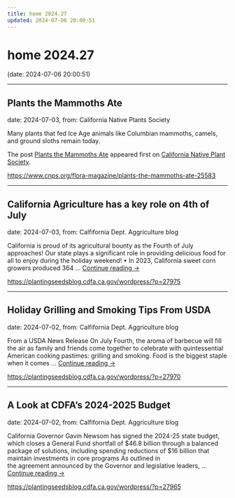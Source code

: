 ```yaml
---
title: home 2024.27
updated: 2024-07-06 20:00:51
---
```


# home 2024.27

(date: 2024-07-06 20:00:51)

---

## Plants the Mammoths Ate

date: 2024-07-03, from: California Native Plants Society

<p>Many plants that fed Ice Age animals like Columbian mammoths, camels, and ground sloths remain today.</p>
<p>The post <a href="https://www.cnps.org/flora-magazine/plants-the-mammoths-ate-25583">Plants the Mammoths Ate</a> appeared first on <a href="https://www.cnps.org">California Native Plant Society</a>.</p>
 

<https://www.cnps.org/flora-magazine/plants-the-mammoths-ate-25583>

---

## California Agriculture has a key role on 4th of July

date: 2024-07-03, from: Calfifornia Dept. Aggriculture blog

California is proud of its agricultural bounty as the Fourth of July approaches! Our state plays a significant role in providing delicious food for all to enjoy during the holiday weekend! • In 2023, California sweet corn growers produced 364 &#8230; <a href="https://plantingseedsblog.cdfa.ca.gov/wordpress/?p=27975">Continue reading <span class="meta-nav">&#8594;</span></a> 

<https://plantingseedsblog.cdfa.ca.gov/wordpress/?p=27975>

---

## Holiday Grilling and Smoking Tips From USDA

date: 2024-07-02, from: Calfifornia Dept. Aggriculture blog

From a USDA News Release On July Fourth, the aroma of barbecue will fill the air as family and friends come together to celebrate with quintessential American cooking pastimes: grilling and smoking. Food is the biggest staple when it comes &#8230; <a href="https://plantingseedsblog.cdfa.ca.gov/wordpress/?p=27970">Continue reading <span class="meta-nav">&#8594;</span></a> 

<https://plantingseedsblog.cdfa.ca.gov/wordpress/?p=27970>

---

## A Look at CDFA’s 2024-2025 Budget

date: 2024-07-02, from: Calfifornia Dept. Aggriculture blog

California Governor Gavin Newsom has signed the 2024-25 state budget, which closes a General Fund shortfall of $46.8 billion through a balanced package of solutions, including spending reductions of $16 billion that maintain investments in core programs As outlined in the&#160;agreement&#160;announced by the Governor and legislative leaders, &#8230; <a href="https://plantingseedsblog.cdfa.ca.gov/wordpress/?p=27965">Continue reading <span class="meta-nav">&#8594;</span></a> 

<https://plantingseedsblog.cdfa.ca.gov/wordpress/?p=27965>

